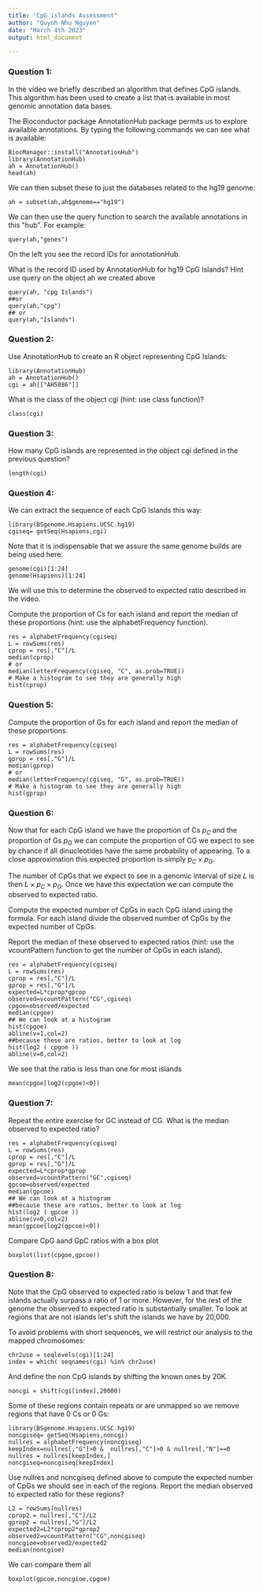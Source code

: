 ```yaml
---
title: "CpG islands Assessment"
author: "Quynh Nhu Nguyen"
date: "March 4th 2023"
output: html_document

---
```

### Question 1:

In the video we briefly described an algorithm that defines CpG islands. This algorithm has been used to create a list that is available in most genomic annotation data bases.

The Bioconductor package AnnotationHub package permits us to explore available annotations. By typing the following commands we can see what is available:

```{r}
BiocManager::install("AnnotationHub")
library(AnnotationHub)
ah = AnnotationHub()
head(ah)
```
We can then subset these to just the databases related to the hg19 genome:

```{r}
ah = subset(ah,ah$genome=="hg19")
```
We can then use the query function to search the available annotations in this "hub". For example:

```{r}
query(ah,"genes")
```
On the left you see the record IDs for annotationHub.

What is the record ID used by AnnotationHub for hg19 CpG Islands? Hint use query on the object ah we created above

```{r}
query(ah, "cpg Islands")
##or
query(ah,"cpg")
## or 
query(ah,"Islands")
```

### Question 2:

Use AnnotationHub to create an R object representing CpG Islands:

```{r}
library(AnnotationHub)
ah = AnnotationHub()
cgi = ah[["AH5086"]]
```

What is the class of the object cgi (hint: use class function)?

```{r}
class(cgi)
```

### Question 3:

How many CpG islands are represented in the object cgi defined in the previous question?

```{r}
length(cgi)
```

### Question 4:

We can extract the sequence of each CpG Islands this way:

```{r}
library(BSgenome.Hsapiens.UCSC.hg19)
cgiseq= getSeq(Hsapiens,cgi)
```
Note that it is indispensable that we assure the same genome builds are being used here:

```{r}
genome(cgi)[1:24]
genome(Hsapiens)[1:24]
```

We will use this to determine the observed to expected ratio described in the video.

Compute the proportion of Cs for each island and report the median of these proportions (hint: use the alphabetFrequency function).

```{r}
res = alphabetFrequency(cgiseq)
L = rowSums(res)
cprop = res[,"C"]/L
median(cprop)
# or
median(letterFrequency(cgiseq, "C", as.prob=TRUE))
# Make a histogram to see they are generally high
hist(cprop)
```

### Question 5:

Compute the proportion of Gs for each island and report the median of these proportions.


```{r}
res = alphabetFrequency(cgiseq)
L = rowSums(res)
gprop = res[,"G"]/L
median(gprop)
# or
median(letterFrequency(cgiseq, "G", as.prob=TRUE))
# Make a histogram to see they are generally high
hist(gprop)
```

### Question 6:

Now that for each CpG island we have the proportion of Cs $p_C$ and the proportion of Gs $p_G$ we can compute the proportion of CG we expect to see by chance if all dinucleotides have the same probability of appearing. To a close approximation this expected proportion is simply $p_C\times p_G$.

The number of CpGs that we expect to see in a genomic interval of size $L$ is then $L\times p_C\times p_G$. Once we have this expectation we can compute the observed to expected ratio.

Compute the expected number of CpGs in each CpG island using the formula. For each island divide the observed number of CpGs by the expected number of CpGs.

Report the median of these observed to expected ratios (hint: use the vcountPattern function to get the number of CpGs in each island).

```{r}
res = alphabetFrequency(cgiseq)
L = rowSums(res)
cprop = res[,"C"]/L
gprop = res[,"G"]/L
expected=L*cprop*gprop
observed=vcountPattern("CG",cgiseq)
cpgoe=observed/expected
median(cpgoe)
## We can look at a histogram
hist(cpgoe)
abline(v=1,col=2)
##because these are ratios, better to look at log
hist(log2 ( cpgoe ))
abline(v=0,col=2)
```
We see that the ratio is less than one for most islands

```{r}
mean(cpgoe[log2(cpgoe)<0])
```

### Question 7:

Repeat the entire exercise for GC instead of CG. What is the median observed to expected ratio?

```{r}
res = alphabetFrequency(cgiseq)
L = rowSums(res)
cprop = res[,"C"]/L
gprop = res[,"G"]/L
expected=L*cprop*gprop
observed=vcountPattern("GC",cgiseq)
gpcoe=observed/expected
median(gpcoe)
## We can look at a histogram
##because these are ratios, better to look at log
hist(log2 ( gpcoe ))
abline(v=0,col=2)
mean(gpcoe[log2(gpcoe)<0])
```
Compare CpG aand GpC ratios with a box plot

```{r}
boxplot(list(cpgoe,gpcoe))
```

### Question 8:

Note that the CpG observed to expected ratio is below 1 and that few islands actually surpass a ratio of 1 or more. However, for the rest of the genome the observed to expected ratio is substantially smaller. To look at regions that are not islands let's shift the islands we have by 20,000.

To avoid problems with short sequences, we will restrict our analysis to the mapped chromosomes:

```{r}
chr2use = seqlevels(cgi)[1:24]
index = which( seqnames(cgi) %in% chr2use)
```

And define the non CpG islands by shifting the known ones by 20K.

```{r}
noncgi = shift(cgi[index],20000)
```

Some of these regions contain repeats or are unmapped so we remove regions that have 0 Cs or 0 Gs:

```{r}
library(BSgenome.Hsapiens.UCSC.hg19)
noncgiseq= getSeq(Hsapiens,noncgi)
nullres = alphabetFrequency(noncgiseq)
keepIndex=nullres[,"G"]>0 &  nullres[,"C"]>0 & nullres[,"N"]==0
nullres = nullres[keepIndex,]
noncgiseq=noncgiseq[keepIndex]
```

Use nullres and noncgiseq defined above to compute the expected number of CpGs we should see in each of the regions. Report the median observed to expected ratio for these regions?

```{r}
L2 = rowSums(nullres)
cprop2 = nullres[,"C"]/L2
gprop2 = nullres[,"G"]/L2
expected2=L2*cprop2*gprop2
observed2=vcountPattern("CG",noncgiseq)
noncgioe=observed2/expected2
median(noncgioe)
```
We can compare them all
```{r}
boxplot(gpcoe,noncgioe,cpgoe)
```